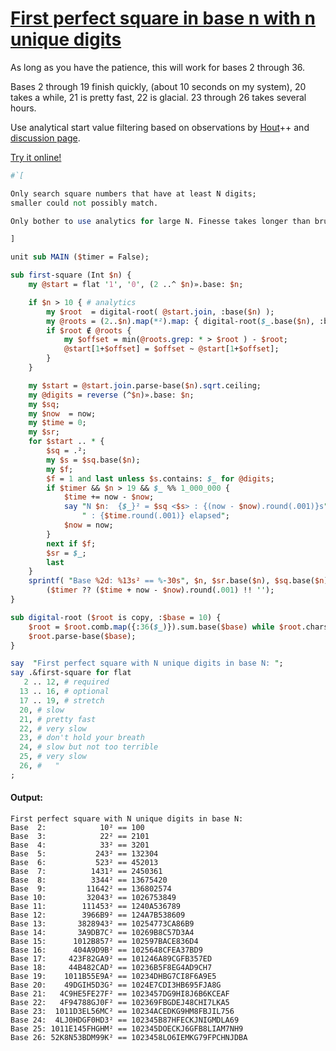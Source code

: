 [1]: https://rosettacode.org/wiki/First_perfect_square_in_base_n_with_n_unique_digits

# [First perfect square in base n with n unique digits][1]





As long as you have the patience, this will work for bases 2 through 36.



Bases 2 through 19 finish quickly, (about 10 seconds on my system), 20 takes a while, 21 is pretty fast, 22 is glacial. 23 through 26 takes several hours.



Use analytical start value filtering based on observations by [Hout](https://rosettacode.org/wiki/User:Hout)++
and [discussion page](https://rosettacode.org/wiki/Talk:First_perfect_square_in_base_N_with_N_unique_digits#Space_compression_and_proof_.3F).



[Try it online!](https://tio.run/##dVTNbtpAEL7zFBPXBDuBlQ1SqkDz0x4i5VBeoGqQA@uwlVmb3XVThMi5fZ1ce@NR@iJ0Zm1jO1UtYS8zO9/8fDOTcZVcHA65FAZ0/gifP95PwXONWHEFV3AXJZr7k06HdLFQ2gz0Oo8UB@9eGnClD9sO4LPawK02kTJoFCeRgV7Y60MvwJc3BMYe6O7@N3uMNB/jGSHJTMR4hmsIA9jCO4hklGyMmGurLHFdlaYGEHchnoSJkgH990p37FsqZB/GhOtROBhsw/aW7mq09YaMoZqtosw727/awxh9tjDdGatwWpCwq0EpYhvQn5@/KvjtUVuFnMax5lSLlZBecYs9KY4uzzDbAsCHQXGatMyLvL6E5yXIV0Sp8F7@1dbGu07xrvhwKz4alWJZpDQfVKkxvUbFnItEyKfJkUhbFKqa4t853gfv4S17Rx/r@izTZ6IJP7WMGgllQcNCFec4VVWIjGFZ6iIiKJqw/WuLSpcCQtWRorY2rv@6Md4MsZkWkETaQC4TrjXasnkqTSSkxhxmNoAy1Ta9RfOfnpateWmPM@h2IZwFQUC/N5QXaZ7b3InVYwmqR0cbcKaoGANs3dlu/1okAx9cfQ3YiF5t6TOV5nLhsSAI/Z124KUFRY9DJtZp6y7wJMo0Xzht55aYBi91s9Aj@Q9j025WUNPwu7NaQoXs1IY6U0Ka2APnE7IB3eFiDN1wpCmvK@gORoF2@ui4T1CNoWryhwNQZ1atnJub8gjn8J@SwMkJ9HpI/65YS80RRmP7ERrmabbBKXbJHfVDUK2q4sZV8cWWWD3arbAdjy5wA/g7nIp8VUZJbx@elyLh1f0lThC1xaQGa02VNSmCQ9LBuaOtCRlXMZ/jji2257MwS5hiZ4p1zqGcNyHBBjsdAzJI1uy0tXOpY2m5kmdaqhAO@7g1FV/nQvEFisORFV@QOM2MSHGhkvi9FV@SWBvFzXzZmRwOfwE)

```perl
#`[

Only search square numbers that have at least N digits;
smaller could not possibly match.

Only bother to use analytics for large N. Finesse takes longer than brute force for small N.

]

unit sub MAIN ($timer = False);

sub first-square (Int $n) {
    my @start = flat '1', '0', (2 ..^ $n)».base: $n;

    if $n > 10 { # analytics
        my $root  = digital-root( @start.join, :base($n) );
        my @roots = (2..$n).map(*²).map: { digital-root($_.base($n), :base($n) ) };
        if $root ∉ @roots {
            my $offset = min(@roots.grep: * > $root ) - $root;
            @start[1+$offset] = $offset ~ @start[1+$offset];
        }
    }

    my $start = @start.join.parse-base($n).sqrt.ceiling;
    my @digits = reverse (^$n)».base: $n;
    my $sq;
    my $now  = now;
    my $time = 0;
    my $sr;
    for $start .. * {
        $sq = .²;
        my $s = $sq.base($n);
        my $f;
        $f = 1 and last unless $s.contains: $_ for @digits;
        if $timer && $n > 19 && $_ %% 1_000_000 {
            $time += now - $now;
            say "N $n:  {$_}² = $sq <$s> : {(now - $now).round(.001)}s" ~
                " : {$time.round(.001)} elapsed";
            $now = now;
        }
        next if $f;
        $sr = $_;
        last
    }
    sprintf( "Base %2d: %13s² == %-30s", $n, $sr.base($n), $sq.base($n) ) ~
        ($timer ?? ($time + now - $now).round(.001) !! '');
}

sub digital-root ($root is copy, :$base = 10) {
    $root = $root.comb.map({:36($_)}).sum.base($base) while $root.chars > 1;
    $root.parse-base($base);
}

say  "First perfect square with N unique digits in base N: ";
say .&first-square for flat
   2 .. 12, # required
  13 .. 16, # optional
  17 .. 19, # stretch
  20, # slow
  21, # pretty fast
  22, # very slow
  23, # don't hold your breath
  24, # slow but not too terrible
  25, # very slow
  26, #   "
;
```

#### Output:
```
First perfect square with N unique digits in base N:
Base  2:            10² == 100
Base  3:            22² == 2101
Base  4:            33² == 3201
Base  5:           243² == 132304
Base  6:           523² == 452013
Base  7:          1431² == 2450361
Base  8:          3344² == 13675420
Base  9:         11642² == 136802574
Base 10:         32043² == 1026753849
Base 11:        111453² == 1240A536789
Base 12:        3966B9² == 124A7B538609
Base 13:       3828943² == 10254773CA86B9
Base 14:       3A9DB7C² == 10269B8C57D3A4
Base 15:      1012B857² == 102597BACE836D4
Base 16:      404A9D9B² == 1025648CFEA37BD9
Base 17:     423F82GA9² == 101246A89CGFB357ED
Base 18:     44B482CAD² == 10236B5F8EG4AD9CH7
Base 19:    1011B55E9A² == 10234DHBG7CI8F6A9E5
Base 20:    49DGIH5D3G² == 1024E7CDI3HB695FJA8G
Base 21:   4C9HE5FE27F² == 1023457DG9HI8J6B6KCEAF
Base 22:   4F94788GJ0F² == 102369FBGDEJ48CHI7LKA5
Base 23:  1011D3EL56MC² == 10234ACEDKG9HM8FBJIL756
Base 24:  4LJ0HDGF0HD3² == 102345B87HFECKJNIGMDLA69
Base 25: 1011E145FHGHM² == 102345DOECKJ6GFB8LIAM7NH9
Base 26: 52K8N53BDM99K² == 1023458LO6IEMKG79FPCHNJDBA
```
